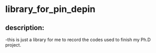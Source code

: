 # library_for_pin_depin
## description:
-this is just a library for me to record the codes used to finish my Ph.D project.
